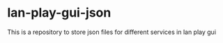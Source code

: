 # lan-play-gui-json
This is a repository to store json files for different services in lan play gui
